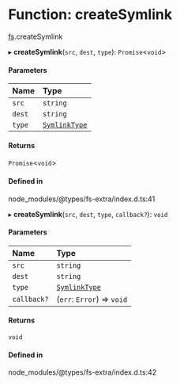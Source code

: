 # Function: createSymlink

[fs](../modules/fs.md).createSymlink

▸ **createSymlink**(`src`, `dest`, `type`): `Promise`<`void`\>

#### Parameters

| Name | Type |
| :------ | :------ |
| `src` | `string` |
| `dest` | `string` |
| `type` | [`SymlinkType`](../types/fs.SymlinkType.md) |

#### Returns

`Promise`<`void`\>

#### Defined in

node_modules/@types/fs-extra/index.d.ts:41

▸ **createSymlink**(`src`, `dest`, `type`, `callback?`): `void`

#### Parameters

| Name | Type |
| :------ | :------ |
| `src` | `string` |
| `dest` | `string` |
| `type` | [`SymlinkType`](../types/fs.SymlinkType.md) |
| `callback?` | (`err`: `Error`) => `void` |

#### Returns

`void`

#### Defined in

node_modules/@types/fs-extra/index.d.ts:42
